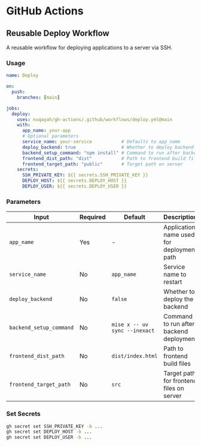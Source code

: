 # GitHub Actions

## Reusable Deploy Workflow

A reusable workflow for deploying applications to a server via SSH.

### Usage

```yaml
name: Deploy

on:
  push:
    branches: [main]

jobs:
  deploy:
    uses: nuqayah/gh-actions/.github/workflows/deploy.yml@main
    with:
      app_name: your-app
      # Optional parameters
      service_name: your-service           # Defaults to app_name
      deploy_backend: true                 # Whether to deploy backend code
      backend_setup_command: "npm install" # Command to run after backend deployment
      frontend_dist_path: "dist"           # Path to frontend build files
      frontend_target_path: "public"       # Target path on server
    secrets:
      SSH_PRIVATE_KEY: ${{ secrets.SSH_PRIVATE_KEY }}
      DEPLOY_HOST: ${{ secrets.DEPLOY_HOST }}
      DEPLOY_USER: ${{ secrets.DEPLOY_USER }}
```

### Parameters

| Input | Required | Default | Description |
|-------|----------|---------|-------------|
| `app_name` | Yes | - | Application name used for deployment path |
| `service_name` | No | `app_name` | Service name to restart |
| `deploy_backend` | No | `false` | Whether to deploy the backend |
| `backend_setup_command` | No | `mise x -- uv sync --inexact` | Command to run after backend deployment |
| `frontend_dist_path` | No | `dist/index.html` | Path to frontend build files |
| `frontend_target_path` | No | `src` | Target path for frontend files on server |

### Set Secrets
```bash
gh secret set SSH_PRIVATE_KEY -b ...
gh secret set DEPLOY_HOST -b ...
gh secret set DEPLOY_USER -b ...
```
